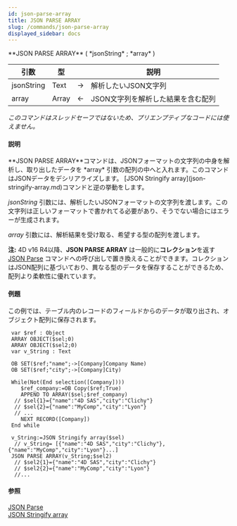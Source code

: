 ```yaml
---
id: json-parse-array
title: JSON PARSE ARRAY
slug: /commands/json-parse-array
displayed_sidebar: docs
---
```


<!--REF #_command_.JSON PARSE ARRAY.Syntax-->**JSON PARSE ARRAY** ( *jsonString* ; *array* )<!-- END REF-->
<!--REF #_command_.JSON PARSE ARRAY.Params-->
| 引数 | 型 |  | 説明 |
| --- | --- | --- | --- |
| jsonString | Text | &#8594;  | 解析したいJSON文字列 |
| array | Array | &#8592; | JSON文字列を解析した結果を含む配列 |

<!-- END REF-->

*このコマンドはスレッドセーフではないため、プリエンプティブなコードには使えません。*


#### 説明 

<!--REF #_command_.JSON PARSE ARRAY.Summary-->**JSON PARSE ARRAY**コマンドは、JSONフォーマットの文字列の中身を解析し、取り出したデータを *array* 引数の配列の中へと入れます。<!-- END REF-->このコマンドはJSONデータをデシリアライズします。 [JSON Stringify array](json-stringify-array.md)コマンドと逆の挙動をします。

*jsonString* 引数には、解析したいJSONフォーマットの文字列を渡します。この文字列は正しいフォーマットで書かれてる必要があり、そうでない場合にはエラーが生成されます。

*array* 引数には、解析結果を受け取る、希望する型の配列を渡します。

**注:** 4D v16 R4以降、**JSON PARSE ARRAY** は一般的に**コレクション**を返す[JSON Parse](json-parse.md) コマンドへの呼び出しで置き換えることができます。コレクションはJSON配列に基づいており、異なる型のデータを保存することができるため、配列より柔軟性に優れています。

#### 例題 

この例では、テーブル内のレコードのフィールドからのデータが取り出され、オブジェクト配列に保存されます。

```4d
 var $ref : Object
 ARRAY OBJECT($sel;0)
 ARRAY OBJECT($sel2;0)
 var v_String : Text
 
 OB SET($ref;"name";->[Company]Company Name)
 OB SET($ref;"city";->[Company]City)
 
 While(Not(End selection([Company])))
    $ref_company:=OB Copy($ref;True)
    APPEND TO ARRAY($sel;$ref_company)
  // $sel{1}={"name":"4D SAS","city":"Clichy"}
  // $sel{2}={"name":"MyComp","city":"Lyon"}
  // ...
    NEXT RECORD([Company])
 End while
 
 v_String:=JSON Stringify array($sel)
  // v_String= [{"name":"4D SAS","city":"Clichy"},{"name":"MyComp","city":"Lyon"}...]
 JSON PARSE ARRAY(v_String;$sel2)
  // $sel2{1}={"name":"4D SAS","city":"Clichy"}
  // $sel2{2}={"name":"MyComp","city":"Lyon"}
  //...
```

#### 参照 

[JSON Parse](json-parse.md)  
[JSON Stringify array](json-stringify-array.md)  